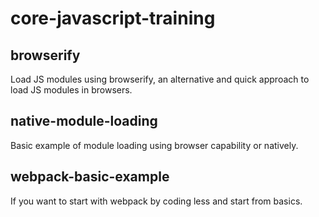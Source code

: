 # core-javascript-training

## browserify
Load JS modules using browserify, an alternative and quick approach to load JS modules in browsers. 

## native-module-loading
Basic example of module loading using browser capability or natively.  

## webpack-basic-example
If you want to start with webpack by coding less and start from basics. 